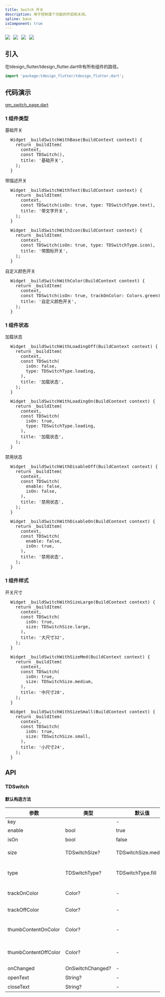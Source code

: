 ```yaml
---
title: Switch 开关
description: 用于控制某个功能的开启和关闭。
spline: base
isComponent: true
---
```


<span class="coverages-badge" style="margin-right: 10px"><img src="https://img.shields.io/badge/coverages%3A%20lines-100%25-blue" /></span><span class="coverages-badge" style="margin-right: 10px"><img src="https://img.shields.io/badge/coverages%3A%20functions-100%25-blue" /></span><span class="coverages-badge" style="margin-right: 10px"><img src="https://img.shields.io/badge/coverages%3A%20statements-100%25-blue" /></span><span class="coverages-badge" style="margin-right: 10px"><img src="https://img.shields.io/badge/coverages%3A%20branches-83%25-blue" /></span>
## 引入

在tdesign_flutter/tdesign_flutter.dart中有所有组件的路径。

```dart
import 'package:tdesign_flutter/tdesign_flutter.dart';
```

## 代码演示

[gm_switch_page.dart](https://github.com/Tencent/tdesign-flutter/blob/main/tdesign-component/example/lib/page/gm_switch_page.dart)

### 1 组件类型

基础开关
            
<td-code-block panel="Dart">

  <pre slot="Dart" lang="javascript">
  Widget _buildSwitchWithBase(BuildContext context) {
    return _buildItem(
      context,
      const TDSwitch(),
      title: '基础开关',
    );
  }</pre>

</td-code-block>
                                  

带描述开关
            
<td-code-block panel="Dart">

  <pre slot="Dart" lang="javascript">
  Widget _buildSwitchWithText(BuildContext context) {
    return _buildItem(
      context,
      const TDSwitch(isOn: true, type: TDSwitchType.text),
      title: '带文字开关',
    );
  }</pre>

</td-code-block>
                                  


            
<td-code-block panel="Dart">

  <pre slot="Dart" lang="javascript">
  Widget _buildSwitchWithIcon(BuildContext context) {
    return _buildItem(
      context,
      const TDSwitch(isOn: true, type: TDSwitchType.icon),
      title: '带图标开关',
    );
  }</pre>

</td-code-block>
                                  

自定义颜色开关
            
<td-code-block panel="Dart">

  <pre slot="Dart" lang="javascript">
  Widget _buildSwitchWithColor(BuildContext context) {
    return _buildItem(
      context,
      const TDSwitch(isOn: true, trackOnColor: Colors.green),
      title: '自定义颜色开关',
    );
  }</pre>

</td-code-block>
                                  
### 1 组件状态

加载状态
            
<td-code-block panel="Dart">

  <pre slot="Dart" lang="javascript">
  Widget _buildSwitchWithLoadingOff(BuildContext context) {
    return _buildItem(
      context,
      const TDSwitch(
        isOn: false,
        type: TDSwitchType.loading,
      ),
      title: '加载状态',
    );
  }</pre>

</td-code-block>
                                  


            
<td-code-block panel="Dart">

  <pre slot="Dart" lang="javascript">
  Widget _buildSwitchWithLoadingOn(BuildContext context) {
    return _buildItem(
      context,
      const TDSwitch(
        isOn: true,
        type: TDSwitchType.loading,
      ),
      title: '加载状态',
    );
  }</pre>

</td-code-block>
                                  

禁用状态
            
<td-code-block panel="Dart">

  <pre slot="Dart" lang="javascript">
  Widget _buildSwitchWithDisableOff(BuildContext context) {
    return _buildItem(
      context,
      const TDSwitch(
        enable: false,
        isOn: false,
      ),
      title: '禁用状态',
    );
  }</pre>

</td-code-block>
                                  


            
<td-code-block panel="Dart">

  <pre slot="Dart" lang="javascript">
  Widget _buildSwitchWithDisableOn(BuildContext context) {
    return _buildItem(
      context,
      const TDSwitch(
        enable: false,
        isOn: true,
      ),
      title: '禁用状态',
    );
  }</pre>

</td-code-block>
                                  
### 1 组件样式

开关尺寸
            
<td-code-block panel="Dart">

  <pre slot="Dart" lang="javascript">
  Widget _buildSwitchWithSizeLarge(BuildContext context) {
    return _buildItem(
      context,
      const TDSwitch(
        isOn: true,
        size: TDSwitchSize.large,
      ),
      title: '大尺寸32',
    );
  }</pre>

</td-code-block>
                                  


            
<td-code-block panel="Dart">

  <pre slot="Dart" lang="javascript">
  Widget _buildSwitchWithSizeMed(BuildContext context) {
    return _buildItem(
      context,
      const TDSwitch(
        isOn: true,
        size: TDSwitchSize.medium,
      ),
      title: '中尺寸28',
    );
  }</pre>

</td-code-block>
                                  


            
<td-code-block panel="Dart">

  <pre slot="Dart" lang="javascript">
  Widget _buildSwitchWithSizeSmall(BuildContext context) {
    return _buildItem(
      context,
      const TDSwitch(
        isOn: true,
        size: TDSwitchSize.small,
      ),
      title: '小尺寸24',
    );
  }</pre>

</td-code-block>
                                  


## API
### TDSwitch
#### 默认构造方法

| 参数 | 类型 | 默认值 | 说明 |
| --- | --- | --- | --- |
| key |  | - |  |
| enable | bool | true | 是否可点击 |
| isOn | bool | false | 是否打开 |
| size | TDSwitchSize? | TDSwitchSize.medium | 尺寸：大、中、小 |
| type | TDSwitchType? | TDSwitchType.fill | 类型：填充、文本、加载 |
| trackOnColor | Color? | - | 开启时轨道颜色 |
| trackOffColor | Color? | - | 关闭时轨道颜色 |
| thumbContentOnColor | Color? | - | 开启时ThumbView的颜色 |
| thumbContentOffColor | Color? | - | 关闭时ThumbView的颜色 |
| onChanged | OnSwitchChanged? | - | 改变事件 |
| openText | String? | - | 打开文案 |
| closeText | String? | - | 关闭文案 |


  